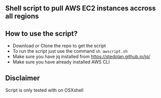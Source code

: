 ## Shell script to pull AWS EC2 instances accross all regions
## How to use the script?

- Download or Clone the repo to get the script
- To run the script just use the command ```sh awscript.sh```
- Make sure you have jq installed from https://stedolan.github.io/jq/
- Make sure you have already installed AWS CLI 

## Disclaimer 
Script is only tested with on OSXshell
